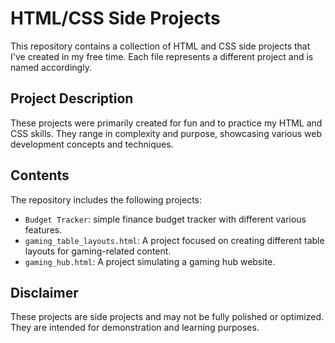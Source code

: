 # HTML/CSS Side Projects

This repository contains a collection of HTML and CSS side projects that I've created in my free time. Each file represents a different project and is named accordingly.

## Project Description

These projects were primarily created for fun and to practice my HTML and CSS skills. They range in complexity and purpose, showcasing various web development concepts and techniques.

## Contents

The repository includes the following projects:

* `Budget Tracker`: simple finance budget tracker with different various features.
* `gaming_table_layouts.html`: A project focused on creating different table layouts for gaming-related content.
* `gaming_hub.html`: A project simulating a gaming hub website.

## Disclaimer

These projects are side projects and may not be fully polished or optimized. They are intended for demonstration and learning purposes.
